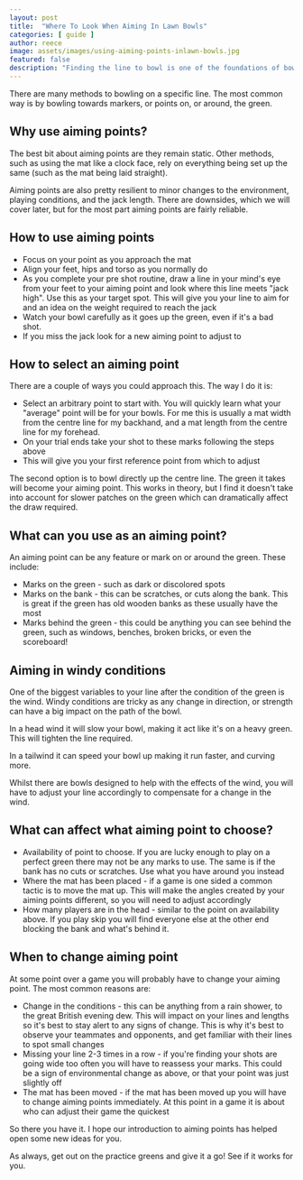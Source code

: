 ```yaml
---
layout: post
title:  "Where To Look When Aiming In Lawn Bowls"
categories: [ guide ]
author: reece
image: assets/images/using-aiming-points-inlawn-bowls.jpg
featured: false
description: "Finding the line to bowl is one of the foundations of bowls. When you find it, and are able to stay on it, it can make the rest of your game much easier."
---
```


There are many methods to bowling on a specific line. The most common way is by bowling towards markers, or points on, or around, the green. 

## Why use aiming points?

The best bit about aiming points are they remain static. Other methods, such as using the mat like a clock face, rely on everything being set up the same (such as the mat being laid straight). 

Aiming points are also pretty resilient to minor changes to the environment, playing conditions, and the jack length. There are downsides, which we will cover later, but for the most part aiming points are fairly reliable.


## How to use aiming points

* Focus on your point as you approach the mat
* Align your feet, hips and torso as you normally do
* As you complete your pre shot routine, draw a line in your mind's eye from your feet to your aiming point and look where this line meets "jack high". Use this as your target spot. This will give you your line to aim for and an idea on the weight required to reach the jack
* Watch your bowl carefully as it goes up the green, even if it's a bad shot.
* If you miss the jack look for a new aiming point to adjust to


## How to select an aiming point

There are a couple of ways you could approach this. The way I do it is:

* Select an arbitrary point to start with. You will quickly learn what your "average" point will be for your bowls. For me this is usually a mat width from the centre line for my backhand, and a mat length from the centre line for my forehead. 
* On your trial ends take your shot to these marks following the steps above
* This will give you your first reference point from which to adjust

The second option is to bowl directly up the centre line. The green it takes will become your aiming point. This works in theory, but I find it doesn't take into account for slower patches on the green which can dramatically affect the draw required.

## What can you use as an aiming point?

An aiming point can be any feature or mark on or around the green. These include:

* Marks on the green - such as dark or discolored spots
* Marks on the bank - this can be scratches, or cuts along the bank. This is great if the green has old wooden banks as these usually have the most
* Marks behind the green - this could be anything you can see behind the green, such as windows, benches, broken bricks, or even the scoreboard!



## Aiming in windy conditions 

One of the biggest variables to your line after the condition of the green is the wind. Windy conditions are tricky as any change in direction, or strength can have a big impact on the path of the bowl.

In a head wind it will slow your bowl, making it act like it's on a heavy green. This will tighten the line required.

In a tailwind it can speed your bowl up making it run faster, and curving more.

Whilst there are bowls designed to help with the effects of the wind, you will have to adjust your line accordingly to compensate for a change in the wind.


## What can affect what aiming point to choose?

* Availability of point to choose. If you are lucky enough to play on a perfect green there may not be any marks to use. The same is if the bank has no cuts or scratches. Use what you have around you instead
* Where the mat has been placed - if a game is one sided a common tactic is to move the mat up. This will make the angles created by your aiming points different, so you will need to adjust accordingly
* How many players are in the head - similar to the point on availability above. If you play skip you will find everyone else at the other end blocking the bank and what's behind it.


## When to change aiming point

At some point over a game you will probably have to change your aiming point. The most common reasons are:

* Change in the conditions - this can be anything from a rain shower, to the great British evening dew. This will impact on your lines and lengths so it's best to stay alert to any signs of change. This is why it's best to observe your teammates and opponents, and get familiar with their lines to spot small changes
* Missing your line 2-3 times in a row - if you're finding your shots are going wide too often you will have to reassess your marks. This could be a sign of environmental change as above, or that your point was just slightly off
* The mat has been moved - if the mat has been moved up you will have to change aiming points immediately. At this point in a game it is about who can adjust their game the quickest

So there you have it. I hope our introduction to aiming points has helped open some new ideas for you. 

As always, get out on the practice greens and give it a go! See if it works for you.
